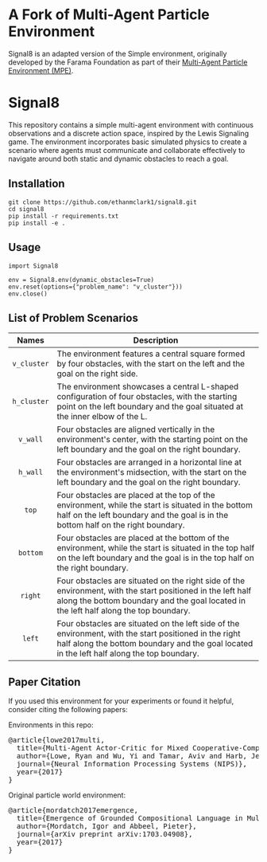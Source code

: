 # A Fork of Multi-Agent Particle Environment

Signal8 is an adapted version of the Simple environment, originally developed by the Farama Foundation as part of their [Multi-Agent Particle Environment (MPE)](https://pettingzoo.farama.org/environments/mpe/).

# Signal8

This repository contains a simple multi-agent environment with continuous observations and a discrete action space, inspired by the Lewis Signaling game. The environment incorporates basic simulated physics to create a scenario where agents must communicate and collaborate effectively to navigate around both static and dynamic obstacles to reach a goal.

## Installation

```
git clone https://github.com/ethanmclark1/signal8.git
cd signal8
pip install -r requirements.txt
pip install -e .
```

## Usage

```
import Signal8

env = Signal8.env(dynamic_obstacles=True)
env.reset(options={"problem_name": "v_cluster"}))
env.close()
```

## List of Problem Scenarios

|     Names     | Description                                                                                                                                                                                          |
| :-----------: | ---------------------------------------------------------------------------------------------------------------------------------------------------------------------------------------------------- |
| `v_cluster` | The environment features a central square formed by four obstacles, with the start on the left and the goal on the right side.                                                                       |
| ``h_cluster`` | The environment showcases a central L-shaped configuration of four obstacles, with the starting point on the left boundary and the goal situated at the inner elbow of the L.                        |
|  `v_wall`  | Four obstacles are aligned vertically in the environment's center, with the starting point on the left boundary and the goal on the right boundary.                                                  |
|  `h_wall`  | Four obstacles are arranged in a horizontal line at the environment's midsection, with the start on the left boundary and the goal on the right boundary.                                            |
|    `top`    | Four obstacles are placed at the top of the environment, while the start is situated in the bottom half on the left boundary and the goal is in the bottom half on the right boundary.               |
|  `bottom`  | Four obstacles are placed at the bottom of the environment, while the start is situated in the top half on the left boundary and the goal is in the top half on the right boundary.                 |
|   `right`   | Four obstacles are situated on the right side of the environment, with the start positioned in the left half along the bottom boundary and the goal located in the left half along the top boundary. |
|   `left`   | Four obstacles are situated on the left side of the environment, with the start positioned in the right half along the bottom boundary and the goal located in the left half along the top boundary. |

## Paper Citation

If you used this environment for your experiments or found it helpful, consider citing the following papers:

Environments in this repo:

<pre>
@article{lowe2017multi,
  title={Multi-Agent Actor-Critic for Mixed Cooperative-Competitive Environments},
  author={Lowe, Ryan and Wu, Yi and Tamar, Aviv and Harb, Jean and Abbeel, Pieter and Mordatch, Igor},
  journal={Neural Information Processing Systems (NIPS)},
  year={2017}
}
</pre>

Original particle world environment:

<pre>
@article{mordatch2017emergence,
  title={Emergence of Grounded Compositional Language in Multi-Agent Populations},
  author={Mordatch, Igor and Abbeel, Pieter},
  journal={arXiv preprint arXiv:1703.04908},
  year={2017}
}
</pre>
